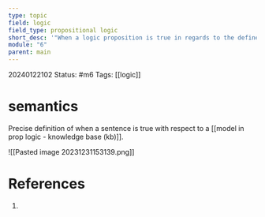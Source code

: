 ```yaml
---
type: topic
field: logic
field_type: propositional logic
short_desc: '"When a logic proposition is true in regards to the defined environment."'
module: "6"
parent: main
---
```


20240122102
Status: #m6
Tags: [[logic]]

# semantics

Precise definition of when a sentence is true with respect to a [[model in prop logic - knowledge base (kb)]].

![[Pasted image 20231231153139.png]]

# References

1. 